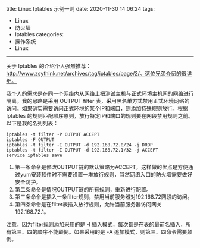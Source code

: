 title: Linux Iptables 示例一则
date: 2020-11-30 14:06:24
tags:
- Linux
- 防火墙
- Iptables
categories:
- 操作系统
- Linux
---

关于 Iptables 的介绍个人强烈推荐：http://www.zsythink.net/archives/tag/iptables/page/2/。这位兄弟介绍的很详细。

我个人的需求是在同一个网络内从网络上把测试主机与正式环境主机间的网络进行隔离。我的思路是采用 OUTPUT filter 表，采用黑名单方式禁用正式环境网络的访问。如果确实需要访问正式环境的某个IP和端口，则添加特殊规则放行。根据 Iptables 的规则匹配顺序原则，放行特定IP和端口的规则要在网段禁用规则之前。以下是我的名列列表：

	iptables -t filter -P OUTPUT ACCEPT
	iptables -F OUTPUT
	iptables -t filter -I OUTPUT -d 192.168.72.0/24 -j DROP
	iptables -t filter -I OUTPUT -d 192.168.72.1/32 -j ACCEPT
	service iptables save
	
1. 第一条命令是修改OUTPUT链的默认策略为ACCEPT，这样做的优点是方便通过yum安装软件时不需要设置一堆放行规则，当然网络入口的防火墙需要做好安全防护。
2. 第二条命令是情况OUTPUT链的所有规则，重新进行配置。
3. 第三条命令是插入一条filter规则，禁用当前服务器对192.168.72网段的访问。
4. 第四条命令是在filter表插入放行规则，允许当前服务器访问网关192.168.72.1。

注意，因为filter规则添加采用的是 -I 插入模式，每次都是在表的最前名插入，所有第三、四的顺序不能颠倒。如果采用的是 -A 追加模式，则第三、四命令需要颠倒。

